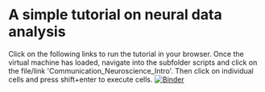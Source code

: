 # A simple tutorial on neural data analysis
Click on the following links to run the tutorial in your browser. Once the virtual machine has loaded, navigate into the subfolder scripts and click on the file/link 'Communication_Neuroscience_Intro'. Then click on individual cells and press shift+enter to execute cells.
[![Binder](https://mybinder.org/badge_logo.svg)](https://mybinder.org/v2/gh/nomcomm/communication_voila/master?filepath=%2Fvoila%2Frender%2Fpath%2Fto%2Fnotebook.ipynb%2Fscripts%2Fvoila.ipynb)

